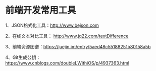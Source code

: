 # 前端开发常用工具

1、JSON格式化工具：http://www.bejson.com

2、在线文本对比工具： http://www.jq22.com/textDifference

3、前端资源图谱：https://juejin.im/entry/5aed48c55188251b80158a5b

4、Git生成公钥：https://www.cnblogs.com/doubleLWithiOS/p/4937363.html

